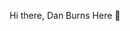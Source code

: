 Hi there, Dan Burns Here 👋

<!--
**danburns3/danburns3** is a ✨ _special_ ✨ repository because its `README.md` (this file) appears on your GitHub profile.

<h2>Here are some ideas to get you started:</h2>

- 🔭 I’m currently working on ...
- 🌱 I’m currently learning ...
- 👯 I’m looking to collaborate on ...
- 🤔 I’m looking for help with ...
- 💬 Ask me about ...
- 📫 How to reach me: ...
- 😄 Pronouns: ...
- ⚡ Fun fact: ...
-->
